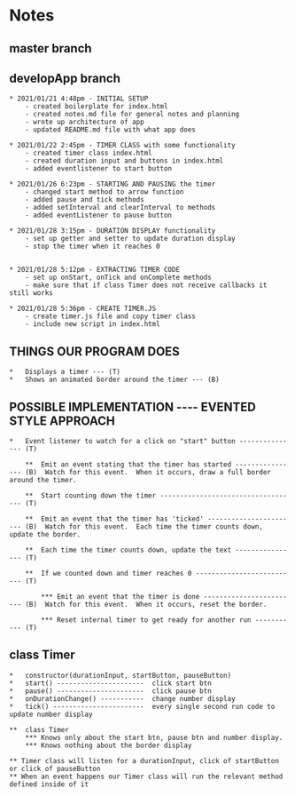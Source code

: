 # Notes

## master branch 

## developApp branch
    * 2021/01/21 4:48pm - INITIAL SETUP
        - created boilerplate for index.html
        - created notes.md file for general notes and planning
        - wrote up architecture of app
        - updated README.md file with what app does
    
    * 2021/01/22 2:45pm - TIMER CLASS with some functionality
        - created timer class index.html
        - created duration input and buttons in index.html
        - added eventlistener to start button

    * 2021/01/26 6:23pm - STARTING AND PAUSING the timer
        - changed start method to arrow function
        - added pause and tick methods
        - added setInterval and clearInterval to methods
        - added eventListener to pause button
    
    * 2021/01/28 3:15pm - DURATION DISPLAY functionality
        - set up getter and setter to update duration display
        - stop the timer when it reaches 0

    
    * 2021/01/28 5:12pm - EXTRACTING TIMER CODE 
        - set up onStart, onTick and onComplete methods
        - make sure that if class Timer does not receive callbacks it still works

    * 2021/01/28 5:36pm - CREATE TIMER.JS
        - create timer.js file and copy timer class 
        - include new script in index.html 

##   THINGS OUR PROGRAM DOES
    *   Displays a timer --- (T)
    *   Shows an animated border around the timer --- (B)


##   POSSIBLE IMPLEMENTATION ---- EVENTED STYLE APPROACH

    *   Event listener to watch for a click on "start" button --------------- (T)

        **  Emit an event stating that the timer has started ---------------- (B)  Watch for this event.  When it occurs, draw a full border around the timer.

        **  Start counting down the timer ----------------------------------- (T)

        **  Emit an event that the timer has 'ticked' ----------------------- (B)  Watch for this event.  Each time the timer counts down, update the border.

        **  Each time the timer counts down, update the text ---------------- (T)

        **  If we counted down and timer reaches 0 -------------------------- (T)

            *** Emit an event that the timer is done ------------------------ (B)  Watch for this event.  When it occurs, reset the border.

            *** Reset internal timer to get ready for another run ----------- (T)

##   class Timer 
    *   constructor(durationInput, startButton, pauseButton)
    *   start() ----------------------  click start btn
    *   pause() ----------------------  click pause btn
    *   onDurationChange() -----------  change number display
    *   tick() -----------------------  every single second run code to update number display 

    **  class Timer
        *** Knows only about the start btn, pause btn and number display.
        *** Knows nothing about the border display
    
    ** Timer class will listen for a durationInput, click of startButton or click of pauseButton
    ** When an event happens our Timer class will run the relevant method defined inside of it  